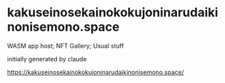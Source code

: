 # kakuseinosekainokokujoninarudaikinonisemono.space

WASM app host; NFT Gallery; Usual stuff

initially generated by claude

https://kakuseinosekainokokujoninarudaikinonisemono.space/
